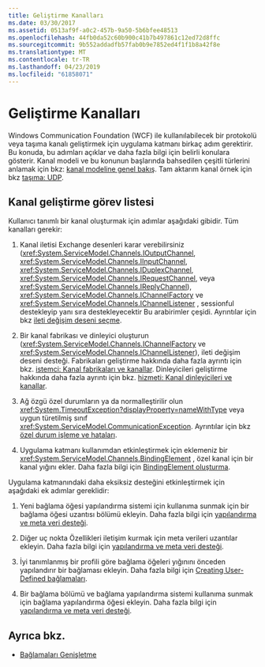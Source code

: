 ```yaml
---
title: Geliştirme Kanalları
ms.date: 03/30/2017
ms.assetid: 0513af9f-a0c2-457b-9a50-5b6bfee48513
ms.openlocfilehash: 44fb0da52c60b900c41b7b497861c12ed72d8ffc
ms.sourcegitcommit: 9b552addadfb57fab0b9e7852ed4f1f1b8a42f8e
ms.translationtype: MT
ms.contentlocale: tr-TR
ms.lasthandoff: 04/23/2019
ms.locfileid: "61858071"
---
```

# <a name="developing-channels"></a>Geliştirme Kanalları
Windows Communication Foundation (WCF) ile kullanılabilecek bir protokolü veya taşıma kanalı geliştirmek için uygulama katmanı birkaç adım gerektirir. Bu konuda, bu adımları açıklar ve daha fazla bilgi için belirli konulara gösterir. Kanal modeli ve bu konunun başlarında bahsedilen çeşitli türlerini anlamak için bkz: [kanal modeline genel bakış](../../../../docs/framework/wcf/extending/channel-model-overview.md). Tam aktarım kanal örnek için bkz [taşıma: UDP](../../../../docs/framework/wcf/samples/transport-udp.md).  
  
## <a name="the-channel-development-task-list"></a>Kanal geliştirme görev listesi  
 Kullanıcı tanımlı bir kanal oluşturmak için adımlar aşağıdaki gibidir. Tüm kanalları gerekir:  
  
1. Kanal iletisi Exchange desenleri karar verebilirsiniz (<xref:System.ServiceModel.Channels.IOutputChannel>, <xref:System.ServiceModel.Channels.IInputChannel>, <xref:System.ServiceModel.Channels.IDuplexChannel>, <xref:System.ServiceModel.Channels.IRequestChannel>, veya <xref:System.ServiceModel.Channels.IReplyChannel>), <xref:System.ServiceModel.Channels.IChannelFactory> ve <xref:System.ServiceModel.Channels.IChannelListener> , sessionful destekleyip yanı sıra destekleyecektir Bu arabirimler çeşidi. Ayrıntılar için bkz [ileti değişim deseni seçme](../../../../docs/framework/wcf/extending/choosing-a-message-exchange-pattern.md).  
  
2. Bir kanal fabrikası ve dinleyici oluşturun (<xref:System.ServiceModel.Channels.IChannelFactory> ve <xref:System.ServiceModel.Channels.IChannelListener>), ileti değişim deseni desteği. Fabrikaları geliştirme hakkında daha fazla ayrıntı için bkz. [istemci: Kanal fabrikaları ve kanallar](../../../../docs/framework/wcf/extending/client-channel-factories-and-channels.md). Dinleyicileri geliştirme hakkında daha fazla ayrıntı için bkz. [hizmeti: Kanal dinleyicileri ve kanallar](../../../../docs/framework/wcf/extending/service-channel-listeners-and-channels.md).  
  
3. Ağ özgü özel durumların ya da normalleştirilir olun <xref:System.TimeoutException?displayProperty=nameWithType> veya uygun türetilmiş sınıf <xref:System.ServiceModel.CommunicationException>. Ayrıntılar için bkz [özel durum işleme ve hataları](../../../../docs/framework/wcf/extending/handling-exceptions-and-faults.md).  
  
4. Uygulama katmanı kullanımdan etkinleştirmek için eklemeniz bir <xref:System.ServiceModel.Channels.BindingElement> , özel kanal için bir kanal yığını ekler. Daha fazla bilgi için [BindingElement oluşturma](../../../../docs/framework/wcf/extending/creating-a-bindingelement.md).  
  
 Uygulama katmanındaki daha eksiksiz desteğini etkinleştirmek için aşağıdaki ek adımlar gereklidir:  
  
1. Yeni bağlama öğesi yapılandırma sistemi için kullanıma sunmak için bir bağlama öğesi uzantısı bölümü ekleyin. Daha fazla bilgi için [yapılandırma ve meta veri desteği](../../../../docs/framework/wcf/extending/configuration-and-metadata-support.md).  
  
2. Diğer uç nokta Özellikleri iletişim kurmak için meta verileri uzantılar ekleyin. Daha fazla bilgi için [yapılandırma ve meta veri desteği](../../../../docs/framework/wcf/extending/configuration-and-metadata-support.md).  
  
3. İyi tanımlanmış bir profili göre bağlama öğeleri yığınını önceden yapılandırır bir bağlaması ekleyin. Daha fazla bilgi için [Creating User-Defined bağlamaları](../../../../docs/framework/wcf/extending/creating-user-defined-bindings.md).  
  
4. Bir bağlama bölümü ve bağlama yapılandırma sistemi kullanıma sunmak için bağlama yapılandırma öğesi ekleyin. Daha fazla bilgi için [yapılandırma ve meta veri desteği](../../../../docs/framework/wcf/extending/configuration-and-metadata-support.md).  
  
## <a name="see-also"></a>Ayrıca bkz.

- [Bağlamaları Genişletme](../../../../docs/framework/wcf/extending/extending-bindings.md)
